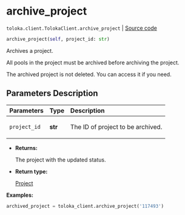 # archive_project
`toloka.client.TolokaClient.archive_project` | [Source code](https://github.com/Toloka/toloka-kit/blob/v1.2.3/src/client/__init__.py#L1157)

```python
archive_project(self, project_id: str)
```

Archives a project.


All pools in the project must be archived before archiving the project.

The archived project is not deleted. You can access it if you need.

## Parameters Description

| Parameters | Type | Description |
| :----------| :----| :-----------|
`project_id`|**str**|<p>The ID of project to be archived.</p>

* **Returns:**

  The project with the updated status.

* **Return type:**

  [Project](toloka.client.project.Project.md)

**Examples:**


```python
archived_project = toloka_client.archive_project('117493')
```
